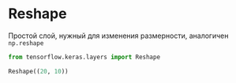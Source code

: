 # Reshape 

Простой слой, нужный для изменения размерности, аналогичен `np.reshape`

```python
from tensorflow.keras.layers import Reshape

Reshape((20, 10))  
```